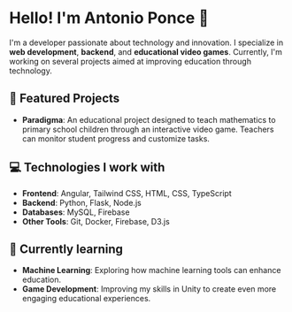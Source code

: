 # Hello! I'm Antonio Ponce 👋

I'm a developer passionate about technology and innovation. I specialize in **web development**, **backend**, and **educational video games**. Currently, I'm working on several projects aimed at improving education through technology.

## 🚀 Featured Projects

- **Paradigma**: An educational project designed to teach mathematics to primary school children through an interactive video game. Teachers can monitor student progress and customize tasks.

## 💻 Technologies I work with

- **Frontend**: Angular, Tailwind CSS, HTML, CSS, TypeScript
- **Backend**: Python, Flask, Node.js
- **Databases**: MySQL, Firebase
- **Other Tools**: Git, Docker, Firebase, D3.js

## 🌱 Currently learning

- **Machine Learning**: Exploring how machine learning tools can enhance education.
- **Game Development**: Improving my skills in Unity to create even more engaging educational experiences.
